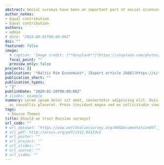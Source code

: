 ```yaml
---
abstract: Social surveys have been an important part of social sciences ever since George Gallup successfully predicted the re-election of Franklin D. Roosevelt. They aim to represent the opinions of a population, so that politicians, scholars and ordinary citizens could get a grasp of what is going on in society. With the development of statistical methods and the survey industry, the demand for social surveys has grown substantially. However, whereas surveys are thought to represent public sentiment somewhat accurately in a democratic context, there are more doubts about their reliability in undemocratic set-ups. Some critics maintain that surveys on non-democratic societies are unreliable and biased, because undemocratic political atmosphere is believed to distort opinion climate. As a researcher who studies Russia and uses survey data, I face the claim about biased and unreliable Russian surveys regularly, both in everyday and professional discussions. [text continues in the article...]
author_notes:
- Equal contribution
- Equal contribution
authors:
- admin
# date: "2015-09-01T00:00:00Z"
doi: ""
featured: false
image:
  # caption: 'Image credit: [**Unsplash**](https://unsplash.com/photos/jdD8gXaTZsc)'
  focal_point: ""
  preview_only: false
projects: []
publication: '*Baltic Rim Economies*, [Expert article 2668](https://sites.utu.fi/bre/should-we-trust-russian-surveys/)'
publication_short: ""
publication_types:
- "2"
publishDate: "2020-02-28T00:00:00Z"
# slides: example
summary: Lorem ipsum dolor sit amet, consectetur adipiscing elit. Duis posuere tellus
  ac convallis placerat. Proin tincidunt magna sed ex sollicitudin condimentum.
tags:
 - Source Themes
title: Should we trust Russian surveys?
url_code: ""
# url_dataset: "https://www.worldvaluessurvey.org/WVSDocumentationWV7.jsp"
# url_pdf: http://arxiv.org/pdf/1512.04133v1
# url_poster: ""
# url_project: ""
# url_slides: ""
# url_source: ""
# url_video: ""
---
```


